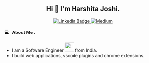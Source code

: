 <div id="header" align="center">
  <h2> Hi 👋 I'm Harshita Joshi.</h2>
  <div id="badges">
    <a href="https://www.linkedin.com/in/harshita-joshi-030b29118/">
      <img src="https://img.shields.io/badge/LinkedIn-blue?style=for-the-badge&logo=linkedin&logoColor=white" alt="LinkedIn Badge"/>
    </a>
    <a href="https://medium.com/@tharshita13">
      <img src="https://img.shields.io/badge/Blog-blue?style=for-the-badge&logo=blogger&logoColor=white" alt="Medium"/>
    </a>
  </div>
</div> 

#### 💻 &nbsp; About Me :
- I am a Software Engineer <img src="https://media.giphy.com/media/WUlplcMpOCEmTGBtBW/giphy.gif" width="30"> from India.
- I build web applications, vscode plugins and chrome extensions. 
<!--
**Harshita-mindfire/Harshita-mindfire** is a ✨ _special_ ✨ repository because its `README.md` (this file) appears on your GitHub profile.

